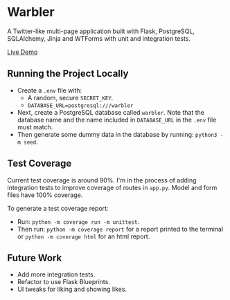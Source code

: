 # Warbler
A Twitter-like multi-page application built with Flask, PostgreSQL, SQLAlchemy, Jinja and WTForms with unit and integration tests.

[Live Demo](https://mattfergoda-warbler.onrender.com/)

## Running the Project Locally
- Create a `.env` file with:
    - A random, secure `SECRET_KEY`.
    - `DATABASE_URL=postgresql:///warbler`
- Next, create a PostgreSQL database called `warbler`. Note that the database name and the name included in `DATABASE_URL` in the `.env` file must match.
- Then generate some dummy data in the database by running: `python3 -m seed`.

## Test Coverage
Current test coverage is around 90%. I'm in the process of adding integration tests to improve coverage of routes in `app.py`. Model and form files have 100% coverage.

To generate a test coverage report:

- Run: `python -m coverage run -m unittest`. 
- Then run: `python -m coverage report` for a report printed to the terminal or `python -m coverage html` for an html report.

## Future Work
- Add more integration tests.
- Refactor to use Flask Blueprints.
- UI tweaks for liking and showing likes.
